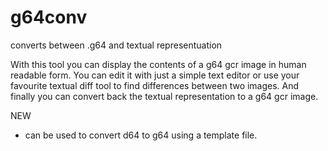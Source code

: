 # g64conv
converts between .g64 and textual representuation

With this tool you can display the contents of a g64 gcr image in human
readable form.
You can edit it with just a simple text editor or use your favourite textual
diff tool to find differences between two images.
And finally you can convert back the textual representation to a g64 gcr image.

NEW

- can be used to convert d64 to g64 using a template file.
